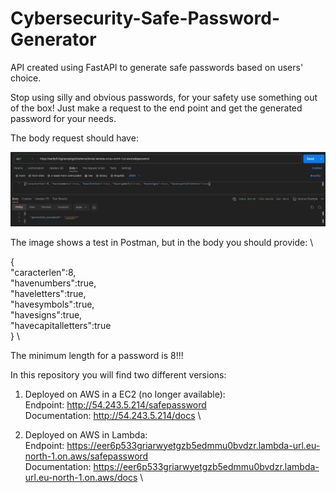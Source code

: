 # Cybersecurity-Safe-Password-Generator
API created using FastAPI to generate safe passwords based on users' choice.

Stop using silly and obvious passwords, for your safety use something out of the box!
Just make a request to the end point and get the generated password for your needs.

The body request should have:

![example image](./example-spg.png)

The image shows a test in Postman, but in the body you should provide: \

{ \
  "caracterlen":8, \
  "havenumbers":true, \
  "haveletters":true, \
  "havesymbols":true, \
  "havesigns":true, \
  "havecapitalletters":true\
} \

The minimum length for a password is 8!!!

In this repository you will find two different versions:
1. Deployed on AWS in a EC2 (no longer available): \
Endpoint: http://54.243.5.214/safepassword \
Documentation: http://54.243.5.214/docs \

3. Deployed on AWS in Lambda: \
Endpoint: https://eer6p533griarwyetgzb5edmmu0bvdzr.lambda-url.eu-north-1.on.aws/safepassword \
Documentation: https://eer6p533griarwyetgzb5edmmu0bvdzr.lambda-url.eu-north-1.on.aws/docs \
